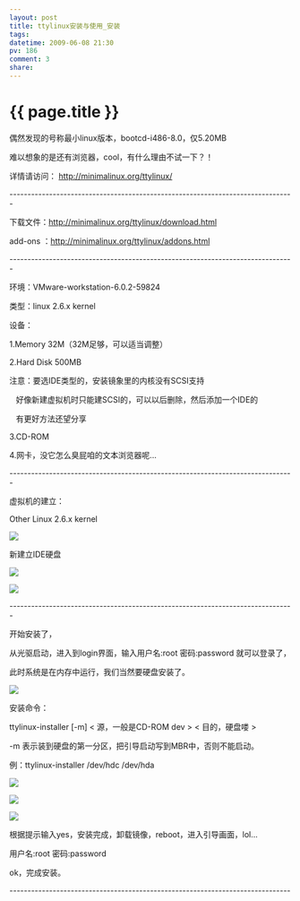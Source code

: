 ```yaml
---
layout: post
title: ttylinux安装与使用_安装
tags: 
datetime: 2009-06-08 21:30
pv: 186
comment: 3
share: 
---
```


{{ page.title }}
================

 <p>偶然发现的号称最小linux版本，bootcd-i486-8.0，仅5.20MB</p><p>难以想象的是还有浏览器，cool，有什么理由不试一下？！</p><p>详情请访问： <a href="http://minimalinux.org/ttylinux/">http://minimalinux.org/ttylinux/</a></p><p> </p><p> </p><p> </p><p>-------------------------------------------------------------------------------</p><p> </p><p>下载文件：<a href="http://minimalinux.org/ttylinux/download.html">http://minimalinux.org/ttylinux/download.html</a></p><p>add-ons ：<a href="http://minimalinux.org/ttylinux/addons.html">http://minimalinux.org/ttylinux/addons.html</a></p><p> </p><p>-------------------------------------------------------------------------------</p><p> </p><p>环境：VMware-workstation-6.0.2-59824</p><p>类型：linux 2.6.x kernel</p><p>设备：</p><p>1.Memory 32M（32M足够，可以适当调整）</p><p>2.Hard Disk 500MB</p><p>注意：要选IDE类型的，安装镜象里的内核没有SCSI支持</p><p>&nbsp;&nbsp;  好像新建虚拟机时只能建SCSI的，可以以后删除，然后添加一个IDE的</p><p>&nbsp;&nbsp;  有更好方法还望分享</p><p>3.CD-ROM</p><p>4.网卡，没它怎么臭屁咱的文本浏览器呢...</p><p> </p><p>-------------------------------------------------------------------------------</p><p> </p><p>虚拟机的建立：</p><p>Other Linux 2.6.x kernel</p><img small="0" src="http://hiphotos.baidu.com/hueidou163/pic/item/8b56a61fa1bebdd0e1fe0b11.jpg" /><p> </p><p>新建立IDE硬盘</p><p><img small="0" src="http://hiphotos.baidu.com/hueidou163/pic/item/729a194a1f3dd60608f7ef13.jpg" /></p><p><img small="0" src="http://hiphotos.baidu.com/hueidou163/pic/item/a6aa9efc0c5453d8fd037f1c.jpg" /></p><p> </p><p> </p><p> </p><p> </p><p>-------------------------------------------------------------------------------</p><p> </p><p>开始安装了，</p><p>从光驱启动，进入到login界面，输入用户名:root 密码:password 就可以登录了，</p><p>此时系统是在内存中运行，我们当然要硬盘安装了。</p><p><img small="0" src="http://hiphotos.baidu.com/hueidou163/pic/item/5c11d426ca608e328b82a11e.jpg" /></p><p> </p><p> </p><p>安装命令：</p><p>ttylinux-installer [-m] &lt; 源，一般是CD-ROM dev &gt; &lt; 目的，硬盘喽 &gt;</p><p>-m 表示装到硬盘的第一分区，把引导启动写到MBR中，否则不能启动。</p><p>例：ttylinux-installer /dev/hdc /dev/hda</p><p><img small="0" src="http://hiphotos.baidu.com/hueidou163/pic/item/bc742ad9f28d91cc38012f1f.jpg" /></p><p><img small="0" src="http://hiphotos.baidu.com/hueidou163/pic/item/2b1008df2e115b364854031a.jpg" /></p><p><img small="0" src="http://hiphotos.baidu.com/hueidou163/pic/item/cadad335687e773491ef39e5.jpg" /></p><p> </p><p> </p><p>根据提示输入yes，安装完成，卸载镜像，reboot，进入引导画面，lol...</p><p> </p><p>用户名:root 密码:password</p><p>ok，完成安装。</p><p> </p><p>------------------------------------------------------------------------------</p> 

